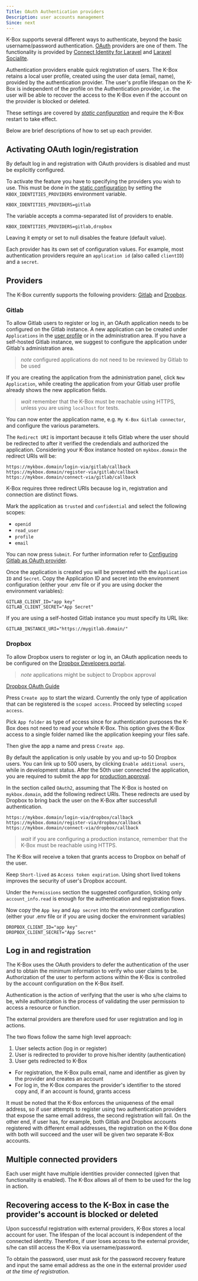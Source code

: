 ```yaml
---
Title: OAuth Authentication providers
Description: user accounts management
Since: next
---
```


K-Box supports several different ways to authenticate, beyond the basic username/password authentication.
[OAuth](https://oauth.net/) providers are one of them. The functionality is provided by [Connect Identity for Laravel](https://github.com/OneOffTech/laravel-connect-identity/) and [Laravel Socialite](https://laravel.com/docs/socialite).

Authentication providers enable quick registration of users. The K-Box retains a local user profile, created using
the user data (email, name), provided by the authentication provider. The user's profile lifespan on the K-Box is independent of the profile on the Authentication provider, i.e. the user will be able to recover the access to the K-Box even if the account on the provider is blocked or deleted.

These settings are covered by [_static configuration_](../developer/configuration.md) and require the K-Box
restart to take effect.

Below are brief descriptions of how to set up each provider.

## Activating OAuth login/registration

By default log in and registration with OAuth providers is disabled and must be explicitly configured.

To activate the feature you have to specifying the providers you wish to use. This must be done
in the [static configuration](../developer/configuration.md) by setting the `KBOX_IDENTITIES_PROVIDERS`
environment variable.

```env
KBOX_IDENTITIES_PROVIDERS=gitlab
```

The variable accepts a comma-separated list of providers to enable.

```env
KBOX_IDENTITIES_PROVIDERS=gitlab,dropbox
```

Leaving it empty or set to null disables the feature (default value).

Each provider has its own set of configuration values. For example, most 
authentication providers require an `application id` 
(also called `clientID`) and a `secret`.

## Providers

The K-Box currently supports the following providers: [Gitlab](#gitlab) and [Dropbox](#dropbox).

### Gitlab

To allow Gitlab users to register or log in, an OAuth application needs to be configured on the Gitlab instance.
A new application can be created under `Applications` in the 
[user profile](https://gitlab.com/profile/applications) or in the 
administration area. If you have a self-hosted Gitlab instance, we suggest to configure
the application under Gitlab's administration area.

> _note_ configured applications do not need to be reviewed by Gitlab to be used

If you are creating the application from the administration panel, click `New Application`, while 
creating the application from your Gitlab user profile already shows the new application fields.

> _wait_ remember that the K-Box must be reachable using HTTPS, unless you are using `localhost` for tests.

You can now enter the application name, e.g. `My K-Box Gitlab connector`, and configure the various parameters.

The `Redirect URI` is important because it tells Gitlab where the user should be redirected to after it verified the credendials
and authorized the application. Considering your K-Box instance hosted on `mykbox.domain` the redirect URIs will be:

```
https://mykbox.domain/login-via/gitlab/callback
https://mykbox.domain/register-via/gitlab/callback
https://mykbox.domain/connect-via/gitlab/callback
```

K-Box requires three redirect URIs because log in, registration and connection are distinct flows.

Mark the application as `trusted` and `confidential` and select the following scopes:

- `openid`
- `read_user`
- `profile`
- `email`

You can now press `Submit`. For further information refer to 
[Configuring Gitlab as OAuth provider](https://docs.gitlab.com/ee/integration/oauth_provider.html).

Once the application is created you will be presented with the `Application ID` and `Secret`. Copy the Application ID and secret into the environment configuration (either your .env file or if you are using docker the environment variables):

```env
GITLAB_CLIENT_ID="app key"
GITLAB_CLIENT_SECRET="App Secret"
```

If you are using a self-hosted Gitlab instance you must specify its URL like:

```env
GITLAB_INSTANCE_URI="https://mygitlab.domain/"
```

### Dropbox

To allow Dropbox users to register or log in, an OAuth application needs to be configured 
on the [Dropbox Developers portal](https://www.dropbox.com/developers/apps/).

> _note_ applications might be subject to Dropbox approval

[Dropbox OAuth Guide](https://www.dropbox.com/lp/developers/reference/oauth-guide)

Press `Create app` to start the wizard. Currently the only type of application
that can be registered is the `scoped access`. Proceed by selecting `scoped access`.

Pick `App folder` as type of access since for authentication purposes the K-Box does
not need to read your whole K-Box. This option gives the K-Box access to a single
folder named like the application keeping your files safe.

Then give the app a name and press `Create app`.

By default the application is only usable by you and up-to 50 Dropbox users. You can link up 
to 500 users, by clicking `Enable additional users`, while in development status. After the 
50th user connected the application, you are required to submit the app for 
[production approval](https://www.dropbox.com/developers/reference/developer-guide#production-approval).


In the section called `OAuth2`, assuming that The K-Box is hosted on `mykbox.domain`, 
add the following redirect URIs. These redirects are used by Dropbox to bring back the 
user on the K-Box after successfull authentication.

```
https://mykbox.domain/login-via/dropbox/callback
https://mykbox.domain/register-via/dropbox/callback
https://mykbox.domain/connect-via/dropbox/callback
```

> _wait_ if you are configuring a production instance, remember that the K-Box must 
be reachable using HTTPS.

The K-Box will receive a token that grants access to Dropbox on behalf of the user. 

Keep `Short-lived` as `Access token expiration`. Using short lived tokens improves the security 
of user's Dropbox account.

Under the `Permissions` section the suggested configuration, ticking only `account_info.read` 
is enough for the authentication and registration flows.

Now copy the `App key` and `App secret` into the environment configuration (either your .env file or if you are using docker the environment variables)

```env
DROPBOX_CLIENT_ID="app key"
DROPBOX_CLIENT_SECRET="App Secret"
```

## Log in and registration

The K-Box uses the OAuth providers to defer the authentication of the user and to obtain the minimum 
information to verify who user claims to be. Authorization of the user to perform actions within the K-Box is controlled
by the account configuration on the K-Box itself.

Authentication is the action of verifying that the user is who s/he claims to be, while authorization is the
process of validating the user permission to access a resource or function.

The external providers are therefore used for user registration and log in actions.

The two flows follow the same high level approach:

1. User selects action (log in or register)
2. User is redirected to provider to prove his/her identity (authentication)
3. User gets redirected to K-Box
  - For registration, the K-Box pulls email, name and identifier as given by the provider and creates an account
  - For log in, the K-Box compares the provider's identifier to the stored copy and, if an account is found, grants access

It must be noted that the K-Box enforces the uniqueness of the email address, so
if user attempts to register using two authentication providers that expose the same
email address, the second registration will fail. On the other end, if user has, for example,
both Gitlab and Dropbox accounts registered with different email addresses, the registration on the 
K-Box done with both will succeed and the user will be given two separate K-Box accounts.

## Multiple connected providers

Each user might have multiple identities provider connected (given that functionality is enabled). The K-Box allows all of them
to be used for the log in action.

## Recovering access to the K-Box in case the provider's account is blocked or deleted

Upon successful registration with external providers, K-Box stores a local account for user. The lifespan of the local account is independent of the connected identity. Therefore, if user loses access to the external 
provider, s/he can still access the K-Box via username/password.

To obtain the password, user must ask for the password recovery feature and input
the same email address as the one in the external provider _used at the time of registration_.
